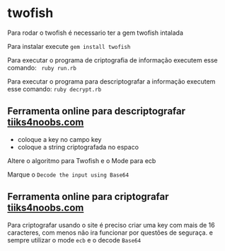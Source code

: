# twofish

Para rodar o twofish é necessario ter a gem twofish intalada

Para instalar execute `gem install twofish`

Para executar o programa de criptografia de informação executem esse comando:
` ruby run.rb`

Para executar o programa para descriptografar a informação executem esse comando:
`ruby decrypt.rb`


## Ferramenta online para  descriptografar [tiiks4noobs.com](https://www.tools4noobs.com/online_tools/decrypt/)

- coloque a key no campo key 
- coloque a string criptografada no espaco 

Altere o algoritmo para Twofish e o Mode para ecb

Marque o `Decode the input using Base64`

## Ferramenta online para criptografar [tiiks4noobs.com](https://www.tools4noobs.com/online_tools/encrypt/)
Para criptografar usando o site é preciso criar uma key com mais de 16 caracteres, com menos não ira funcionar por questões de seguraça.
e sempre utilizar o mode `ecb` e o decode `Base64`
